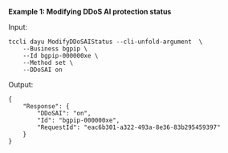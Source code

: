 **Example 1: Modifying DDoS AI protection status**



Input: 

```
tccli dayu ModifyDDoSAIStatus --cli-unfold-argument  \
    --Business bgpip \
    --Id bgpip-000000xe \
    --Method set \
    --DDoSAI on
```

Output: 
```
{
    "Response": {
        "DDoSAI": "on",
        "Id": "bgpip-000000xe",
        "RequestId": "eac6b301-a322-493a-8e36-83b295459397"
    }
}
```

